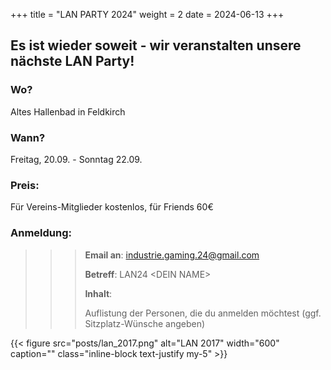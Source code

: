 +++
title = "LAN PARTY 2024"
weight = 2
date = 2024-06-13
+++

## Es ist wieder soweit - wir veranstalten unsere nächste __LAN Party__!

### Wo?

Altes Hallenbad in Feldkirch

### Wann? 

Freitag, 20.09. - Sonntag 22.09.

### Preis: 

Für Vereins-Mitglieder kostenlos, für Friends 60€

### Anmeldung: 

>>> **Email an**: industrie.gaming.24@gmail.com
>>>
>>> **Betreff**: LAN24 \<DEIN NAME\>
>>>
>>> **Inhalt**:
>>>
>>> Auflistung der Personen, die du anmelden möchtest (ggf. Sitzplatz-Wünsche angeben)

{{< figure src="posts/lan_2017.png" alt="LAN 2017" width="600" caption="" class="inline-block text-justify my-5" >}}
